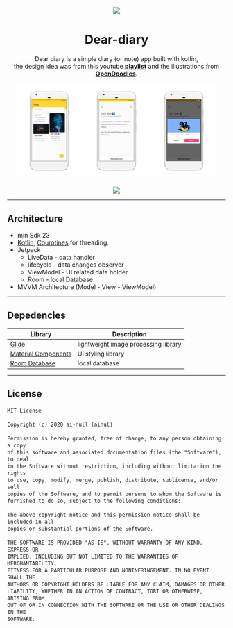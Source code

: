 <p align="center">
<img src="https://www.codefactor.io/repository/github/ai-null/dear-diary/badge" />
</p>

<h1 align="center">Dear-diary</h1>

<p align="center">
Dear diary is a simple diary (or note) app built with kotlin,
  <br />the design idea was from this youtube <b><a href="https://www.youtube.com/watch?v=hlkekoPqsis&list=PLam6bY5NszYN6-a1wt7yRISWfmYPdkbMu">playlist</a></b> and the illustrations from <b><a href="https://opendoodles.com/">OpenDoodles</a></b>.
</p>

<p align="center">
<img src="https://raw.githubusercontent.com/ai-null/dear-diary/dev/demo/homescreen.png" width="30%" />
<img src="https://raw.githubusercontent.com/ai-null/dear-diary/dev/demo/add-note-screen.png" width="30%" />
<img src="https://raw.githubusercontent.com/ai-null/dear-diary/dev/demo/dialog-delete.png" width="30%" />

<br />
<br />
<img align="center" src="https://raw.githubusercontent.com/ai-null/dear-diary/dev/demo/demo dear-diary.gif" height="400px" />
</p>

___
## Architecture

* min Sdk 23
* [Kotlin](https://kotlinlang.org/), [Courotines](https://developer.android.com/kotlin/coroutines) for threading.
* Jetpack
  * LiveData - data handler
  * lifecycle - data changes observer
  * ViewModel - UI related data holder
  * Room - local Database
* MVVM Architecture (Model - View - ViewModel)

___
## Depedencies
| Library | Description |
| ------  | ----------- |
| [Glide](https://github.com/bumptech/glide) | lightweight image processing library |
| [Material Components](https://github.com/material-components/material-components-android) | UI styling library |
| [Room Database](https://developer.android.com/jetpack/androidx/releases/room) | local database |

___
## License
```
MIT License

Copyright (c) 2020 ai-null (ainul)

Permission is hereby granted, free of charge, to any person obtaining a copy
of this software and associated documentation files (the "Software"), to deal
in the Software without restriction, including without limitation the rights
to use, copy, modify, merge, publish, distribute, sublicense, and/or sell
copies of the Software, and to permit persons to whom the Software is
furnished to do so, subject to the following conditions:

The above copyright notice and this permission notice shall be included in all
copies or substantial portions of the Software.

THE SOFTWARE IS PROVIDED "AS IS", WITHOUT WARRANTY OF ANY KIND, EXPRESS OR
IMPLIED, INCLUDING BUT NOT LIMITED TO THE WARRANTIES OF MERCHANTABILITY,
FITNESS FOR A PARTICULAR PURPOSE AND NONINFRINGEMENT. IN NO EVENT SHALL THE
AUTHORS OR COPYRIGHT HOLDERS BE LIABLE FOR ANY CLAIM, DAMAGES OR OTHER
LIABILITY, WHETHER IN AN ACTION OF CONTRACT, TORT OR OTHERWISE, ARISING FROM,
OUT OF OR IN CONNECTION WITH THE SOFTWARE OR THE USE OR OTHER DEALINGS IN THE
SOFTWARE.
```
